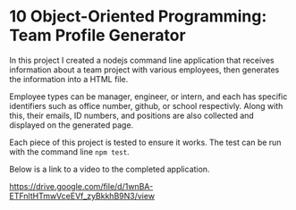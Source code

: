 # 10 Object-Oriented Programming: Team Profile Generator

In this project I created a nodejs command line application that receives information about a team project with various employees, then generates the information into a HTML file. 

Employee types can be manager, engineer, or intern, and each has specific identifiers such as office number, github, or school respectivly. Along with this, their emails, ID numbers, and positions are also collected and displayed on the generated page. 

Each piece of this project is tested to ensure it works. The test can be run with the command line ```npm test```. 

Below is a link to a video to the completed application.

https://drive.google.com/file/d/1wnBA-ETFnltHTmwVceEVf_zyBkkhB9N3/view